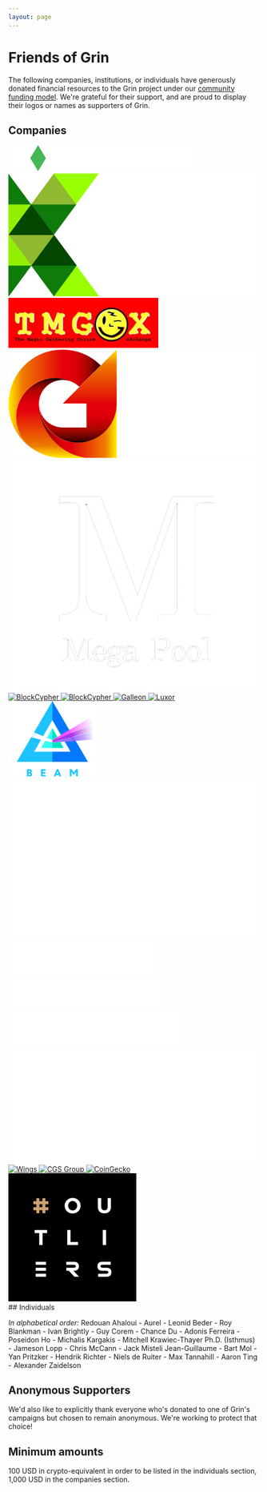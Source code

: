 ```yaml
---
layout: page
---
```


# Friends of Grin

The following companies, institutions, or individuals have generously donated financial resources to the Grin project under our [community funding model](funding). We're grateful for their support, and are proud to display their logos or names as supporters of Grin.

## Companies

<!-- Temporary black div until we convert to black on white logos -->
<section class="companies">
	<a href="https://www.bitonic.nl/">
		<img src="assets/images/logos/bitonic-white.png" title="Bitonic">
	</a>
	<a href="https://www.kryptonite1.co/">
		<img src="assets/images/logos/kr1_med.png" title="KR1">
	</a>
	<a href="https://www.tmgox.com/">
		<img src="assets/images/logos/tmgox-logo.jpg" title="KR1">
	</a>
	<a href="https://gpu.one/">
		<img src="assets/images/logos/gpuOne-white.png" title="GPU.one">
	</a>
	<a href="https://www.megapool.info/">
		<img src="assets/images/logos/Mega-Pool-Logo-trans.png" title="Mega Pool">
	</a>
	<a href="https://www.blockcypher.com/">
		<img src="assets/images/logos/blockcypher_logo_white.svg" title="BlockCypher">
	</a>
	<a href="https://kyokan.io/">
		<img src="assets/images/logos/kyokan_teal_white.png" title="BlockCypher">
	</a>
	<a href="https://galleon.exchange/">
		<img src="assets/images/logos/galleon.png" title="Galleon">
	</a>
	<a href="https://mining.luxor.tech">
		<img src="assets/images/logos/luxor_logo.png" title="Luxor">
	</a>
	<a href="https://beam-mw.com/">
		<img src="assets/images/logos/beam_logo.png" title="Beam">
	</a>
	<a href="https://continue.capital/">
		<img src="assets/images/logos/continuecapital.png" title="Continue Capital">
	</a>
	<a href="http://cyphercapital.net/">
		<img src="assets/images/logos/cypher_capital.png" title="Cypher Capital">
	</a>
	<a href="https://hashrabbit.co/">
		<img src="assets/images/logos/hashrabbit.png" title="Cypher Capital">
	</a>
	<a href="https://lemniscap.com/">
		<img src="assets/images/logos/lemniscap.png" title="Lemniscap">
	</a>
	<a href="#">
		<img src="assets/images/logos/chanceventures.png" title="Chance Ventures">
	</a>
	<a href="https://www.wings.ai/">
		<img src="assets/images/logos/wingsai-grey.png" title="Wings">
	</a>
	<a href="https://www.cgs.group/">
		<img src="assets/images/logos/cgs-logo-white.svg" title="CGS Group">
	</a>
	<a href="https://www.coingecko.com/en/coins/grin">
		<img src="assets/images/logos/CoinGecko-WhiteText-small.png" title="CoinGecko">
	</a>
	<a href="https://hashoutliers.com">
		<img src="assets/images/logos/Outliers-256x.png" title="Outliers">
	</a>
</section>

<article markdown="1" class="post-content">
## Individuals

_In alphabetical order:_
Redouan Ahaloui - Aurel - Leonid Beder - Roy Blankman - Ivan Brightly - Guy Corem - Chance Du - Adonis Ferreira - Poseidon Ho - Michalis Kargakis - Mitchell Krawiec-Thayer Ph.D. (Isthmus) - Jameson Lopp - Chris McCann - Jack Misteli Jean-Guillaume - Bart Mol - Yan Pritzker - Hendrik Richter - Niels de Ruiter - Max Tannahill - Aaron Ting - Alexander Zaidelson

## Anonymous Supporters

We'd also like to explicitly thank everyone who's donated to one of Grin's campaigns but chosen to remain anonymous. We're working to protect that choice!

## Minimum amounts

100 USD in crypto-equivalent in order to be listed in the individuals section, 1,000 USD in the companies section.
</article>
